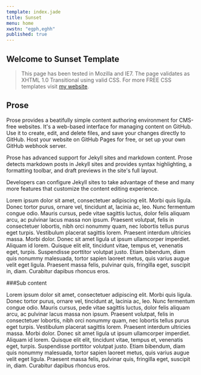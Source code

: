 ```yaml
---
template: index.jade
title: Sunset
menu: home
xwstn: "egph,eghh"
published: true
---
```



Welcome to Sunset Template
--------------------------

> This page has been tested in Mozilla and IE7. The page validates as XHTML
> 1.0 Transitional using valid CSS. For more FREE CSS templates visit
> [my website](http://www.mitchinson.net "my website").

Prose
------
Prose provides a beatifully simple content authoring environment for CMS-free websites. It's a web-based interface for managing content on GitHub. Use it to create, edit, and delete files, and save your changes directly to GitHub. Host your website on GitHub Pages for free, or set up your own GitHub webhook server.

Prose has advanced support for Jekyll sites and markdown content. Prose detects markdown posts in Jekyll sites and provides syntax highlighting, a formatting toolbar, and draft previews in the site's full layout.

Developers can configure Jekyll sites to take advantage of these and many more features that customize the content editing experience.

Lorem ipsum dolor sit amet, consectetuer adipiscing elit. Morbi quis
ligula. Donec tortor purus, ornare vel, tincidunt at, lacinia ac, leo. Nunc
fermentum congue odio. Mauris cursus, pede vitae sagittis luctus, dolor felis
aliquam arcu, ac pulvinar lacus massa non ipsum. Praesent volutpat, felis in
consectetuer lobortis, nibh orci nonummy quam, nec lobortis tellus purus eget
turpis. Vestibulum placerat sagittis lorem. Praesent interdum ultricies
massa. Morbi dolor. Donec sit amet ligula ut ipsum ullamcorper
imperdiet. Aliquam id lorem. Quisque elit elit, tincidunt vitae, tempus et,
venenatis eget, turpis. Suspendisse porttitor volutpat justo. Etiam bibendum,
diam quis nonummy malesuada, tortor sapien laoreet metus, quis varius augue
velit eget ligula. Praesent massa felis, pulvinar quis, fringilla eget,
suscipit in, diam. Curabitur dapibus rhoncus eros.

###Sub content

Lorem ipsum dolor sit amet, consectetuer adipiscing elit. Morbi quis
ligula. Donec tortor purus, ornare vel, tincidunt at, lacinia ac, leo. Nunc
fermentum congue odio. Mauris cursus, pede vitae sagittis luctus, dolor felis
aliquam arcu, ac pulvinar lacus massa non ipsum. Praesent volutpat, felis in
consectetuer lobortis, nibh orci nonummy quam, nec lobortis tellus purus eget
turpis. Vestibulum placerat sagittis lorem. Praesent interdum ultricies
massa. Morbi dolor. Donec sit amet ligula ut ipsum ullamcorper
imperdiet. Aliquam id lorem. Quisque elit elit, tincidunt vitae, tempus et,
venenatis eget, turpis. Suspendisse porttitor volutpat justo. Etiam bibendum,
diam quis nonummy malesuada, tortor sapien laoreet metus, quis varius augue
velit eget ligula. Praesent massa felis, pulvinar quis, fringilla eget,
suscipit in, diam. Curabitur dapibus rhoncus eros.
